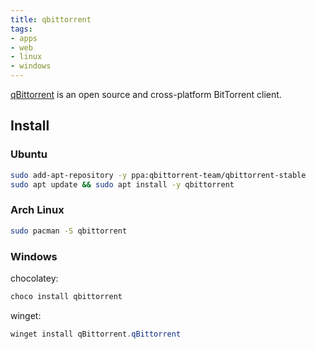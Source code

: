```yaml
---
title: qbittorrent
tags:
- apps
- web
- linux
- windows
---
```


[qBittorrent](https://www.qbittorrent.org/) is an open source and cross-platform BitTorrent client.

## Install

### Ubuntu

```bash
sudo add-apt-repository -y ppa:qbittorrent-team/qbittorrent-stable
sudo apt update && sudo apt install -y qbittorrent
```

### Arch Linux

```sh
sudo pacman -S qbittorrent
```

### Windows

chocolatey:

```powershell
choco install qbittorrent
```

winget:

```powershell
winget install qBittorrent.qBittorrent
```
